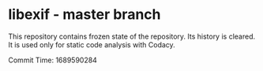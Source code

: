# libexif - master branch

This repository contains frozen state of the repository.
Its history is cleared. It is used only for static code
analysis with Codacy.

Commit Time: 1689590284